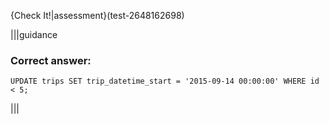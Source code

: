 {Check It!|assessment}(test-2648162698)


|||guidance
### Correct answer:

`UPDATE trips SET trip_datetime_start = '2015-09-14 00:00:00' WHERE id < 5;`

|||
